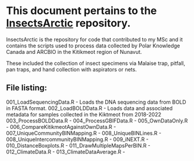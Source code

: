 # This document pertains to the [InsectsArctic](https://github.com/hominidae/InsectsArctic) repository.
InsectsArctic is the repository for code that contributed to my MSc and it contains the scripts used to process data collected by Polar Knowledge Canada and ARCBIO in the Kitikmeot region of Nunavut.

These included the collection of insect specimens via Malaise trap, pitfall, pan traps, and hand collection with aspirators or nets.

## File listing:
001_LoadSequencingData.R - Loads the DNA sequencing data from BOLD in FASTA format.
002_LoadBOLDData.R - Loads data and associated metadata for samples collected in the Kiktmeot from 2018-2022
003_ProcessBOLDData.R - 
004_ProcessGBIFData.R -
005_OwnDataOnly.R -
006_CompareKitikmeotAgainstOwnData.R -
007_UniqueCommunityBINMapping.R -
008_UniqueBINLines.R -
008_UniqueIntercommunityBINMapping.R -
009_iNEXT.R -
010_DistanceBoxplots.R -
011_DrawMultipleMapsPerBIN.R -
012_ClimateData.R -
013_ClimateDataAverage.R -
